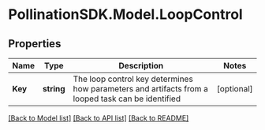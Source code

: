 
# PollinationSDK.Model.LoopControl

## Properties

Name | Type | Description | Notes
------------ | ------------- | ------------- | -------------
**Key** | **string** | The loop control key determines how parameters and artifacts from a looped task can be identified | [optional] 

[[Back to Model list]](../README.md#documentation-for-models)
[[Back to API list]](../README.md#documentation-for-api-endpoints)
[[Back to README]](../README.md)

